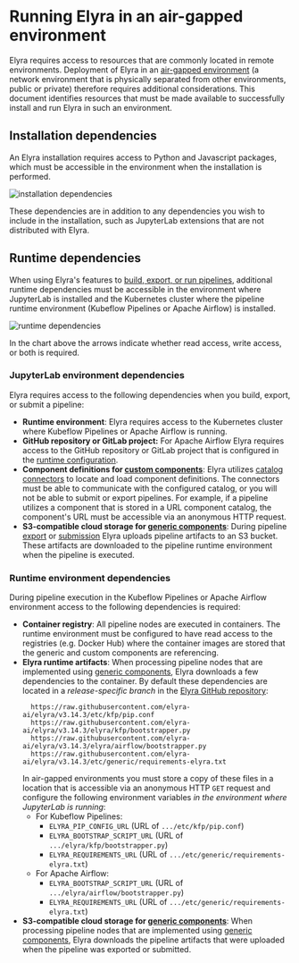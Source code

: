 <!--
{% comment %}
Copyright 2018-2022 Elyra Authors

Licensed under the Apache License, Version 2.0 (the "License");
you may not use this file except in compliance with the License.
You may obtain a copy of the License at

http://www.apache.org/licenses/LICENSE-2.0

Unless required by applicable law or agreed to in writing, software
distributed under the License is distributed on an "AS IS" BASIS,
WITHOUT WARRANTIES OR CONDITIONS OF ANY KIND, either express or implied.
See the License for the specific language governing permissions and
limitations under the License.
{% endcomment %}
-->

# Running Elyra in an air-gapped environment

 Elyra requires access to resources that are commonly located in remote environments. Deployment of Elyra in an [air-gapped environment](https://en.wikipedia.org/wiki/Air_gap_(networking)) (a network environment that is physically separated from other environments, public or private) therefore requires additional considerations. This document identifies resources that must be made available to successfully install and run Elyra in such an environment.

## Installation dependencies

An Elyra installation requires access to Python and Javascript packages, which must be accessible in the environment when the installation is performed.

![installation dependencies](../images/recipes/running-elyra-in-air-gapped-environment/installation-dependencies.png)

These dependencies are in addition to any dependencies you wish to include in the installation, such as JupyterLab extensions that are not distributed with Elyra.

## Runtime dependencies

When using Elyra's features to [build, export, or run pipelines](../user_guide/pipelines.md), additional runtime dependencies must be accessible in the environment where JupyterLab is installed and the Kubernetes cluster where the pipeline runtime environment (Kubeflow Pipelines or Apache Airflow) is installed. 

![runtime dependencies](../images/recipes/running-elyra-in-air-gapped-environment/runtime-dependencies.png)

In the chart above the arrows indicate whether read access, write access, or both is required.

### JupyterLab environment dependencies

Elyra requires access to the following dependencies when you build, export, or submit a pipeline:
- **Runtime environment**: Elyra requires access to the Kubernetes cluster where Kubeflow Pipelines or Apache Airflow is running. 
- **GitHub repository or GitLab project:** For Apache Airflow Elyra requires access to the GitHub repository or GitLab project that is configured in the [runtime configuration](../user_guide/runtime-conf.html#git-type-git-type).
- **Component definitions for [custom components](../user_guide/pipeline-components.html#custom-components)**: Elyra utilizes [catalog connectors](../user_guide/pipeline-components.html#component-catalogs) to locate and load component definitions. The connectors must be able to communicate with the configured catalog, or you will not be able to submit or export pipelines. For example, if a pipeline utilizes a component that is stored in a URL component catalog, the component's URL must be accessible via an anonymous HTTP request.  
- **S3-compatible cloud storage for [generic components](../user_guide/pipeline-components.html#generic-components)**: During pipeline [export](../user_guide/pipelines.html#exporting-pipelines) or [submission](../user_guide/pipelines.html#running-pipelines) Elyra uploads pipeline artifacts to an S3 bucket. These artifacts are downloaded to the pipeline runtime environment when the pipeline is executed.

### Runtime environment dependencies

During pipeline execution in the Kubeflow Pipelines or Apache Airflow environment access to the following dependencies is required:
- **Container registry**: All pipeline nodes are executed in containers. The runtime environment must be configured to have read access to the registries (e.g. Docker Hub) where the container images are stored that the generic and custom components are referencing.
- **Elyra runtime artifacts**: When processing pipeline nodes that are implemented using [generic components](../user_guide/pipeline-components.html#generic-components), Elyra downloads a few dependencies to the container. By default these dependencies are located in a _release-specific branch_ in the [Elyra GitHub repository](https://github.com/elyra-ai/elyra):
  ```
    https://raw.githubusercontent.com/elyra-ai/elyra/v3.14.3/etc/kfp/pip.conf
    https://raw.githubusercontent.com/elyra-ai/elyra/v3.14.3/elyra/kfp/bootstrapper.py
    https://raw.githubusercontent.com/elyra-ai/elyra/v3.14.3/elyra/airflow/bootstrapper.py
    https://raw.githubusercontent.com/elyra-ai/elyra/v3.14.3/etc/generic/requirements-elyra.txt
  ```
  In air-gapped environments you must store a copy of these files in a location that is accessible via an anonymous HTTP `GET` request and configure the following environment variables _in the environment where JupyterLab is running_:
    - For Kubeflow Pipelines:
        - `ELYRA_PIP_CONFIG_URL` (URL of `.../etc/kfp/pip.conf`)
        - `ELYRA_BOOTSTRAP_SCRIPT_URL` (URL of `.../elyra/kfp/bootstrapper.py`)
        - `ELYRA_REQUIREMENTS_URL` (URL of `.../etc/generic/requirements-elyra.txt`)
    - For Apache Airflow:
        - `ELYRA_BOOTSTRAP_SCRIPT_URL` (URL of `.../elyra/airflow/bootstrapper.py`)
        - `ELYRA_REQUIREMENTS_URL` (URL of `.../etc/generic/requirements-elyra.txt`)     
- **S3-compatible cloud storage for [generic components](../user_guide/pipeline-components.html#generic-components)**: When processing pipeline nodes that are implemented using [generic components](../user_guide/pipeline-components.html#generic-components), Elyra downloads the pipeline artifacts that were uploaded when the pipeline was exported or submitted.
